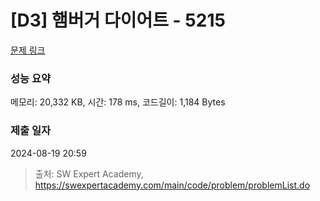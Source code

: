 # [D3] 햄버거 다이어트 - 5215 

[문제 링크](https://swexpertacademy.com/main/code/problem/problemDetail.do?contestProbId=AWT-lPB6dHUDFAVT) 

### 성능 요약

메모리: 20,332 KB, 시간: 178 ms, 코드길이: 1,184 Bytes

### 제출 일자

2024-08-19 20:59



> 출처: SW Expert Academy, https://swexpertacademy.com/main/code/problem/problemList.do